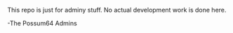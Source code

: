 This repo is just for adminy stuff. No actual development work is done here.


-The Possum64 Admins
